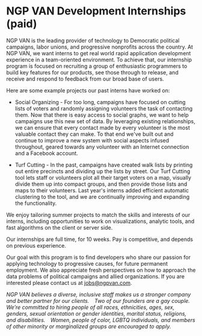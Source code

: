 # NGP VAN Development Internships (paid)

NGP VAN is the leading provider of technology to Democratic political campaigns, labor unions, and progressive nonprofits across the country. At NGP VAN, we want interns to get real world rapid application development experience in a team-oriented environment. To achieve that, our internship program is focused on recruiting a group of enthusiastic programmers to build key features for our products, see those through to release, and receive and respond to feedback from our broad base of users.

Here are some example projects our past interns have worked on:

- Social Organizing - For too long, campaigns have focused on cutting lists of voters and randomly assigning volunteers the task of contacting them. Now that there is easy access to social graphs, we want to help campaigns use this new set of data. By leveraging existing relationships, we can ensure that every contact made by every volunteer is the most valuable contact they can make. To that end we've built out and continue to improve a new system with social aspects infused throughout, geared towards any volunteer with an Internet connection and a Facebook account.

- Turf Cutting - In the past, campaigns have created walk lists by printing out entire precincts and dividing up the lists by street. Our Turf Cutting tool lets staff or volunteers plot all their target voters on a map, visually divide them up into compact groups, and then provide those lists and maps to their volunteers. Last year's interns added efficient automatic clustering to the tool, and we are continually improving and expanding the functionality.

We enjoy tailoring summer projects to match the skills and interests of our interns, including opportunities to work on visualizations, analytic tools, and fast algorithms on the client or server side.

Our internships are full time, for 10 weeks.  Pay is competitive, and depends on previous experience.

Our goal with this program is to find developers who share our passion for applying technology to progressive causes, for future permanent employment. We also appreciate fresh perspectives on how to approach the data problems of political campaigns and allied organizations. If you are interested please contact us at [jobs@ngpvan.com](mailto:jobs@ngpvan.com).

_NGP VAN believes a diverse, inclusive staff makes us a stronger company and better partner for our clients.  Two of our founders are a gay couple.  We’re committed to hiring people of all races, ethnicities, ages, sex, genders, sexual orientation or gender identities, marital status, religions, and disabilities.  Women, people of color, LGBTQ individuals, and members of other minority or marginalized groups are encouraged to apply._
